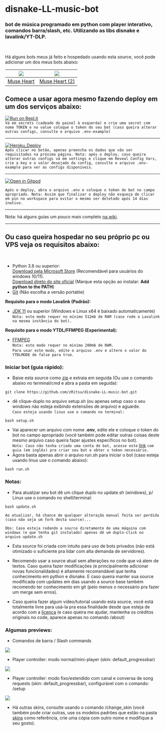 # disnake-LL-music-bot
### bot de música programado em python com player interativo, comandos barra/slash, etc. Utilizando as libs disnake e lavalink/YT-DLP.
<br/>

Há alguns bots meus já feito e hospedado usando esta source, você pode adicionar um dos meus bots abaixo: 

| ![](https://cdn.discordapp.com/avatars/784891594306093101/bb5355bb0fd46eaca1b89a983d8f4c15.png) | ![](https://cdn.discordapp.com/avatars/825460549419794462/8259b8ec375691b26e964187130a3edf.png) |
|---------------------------------------------------------------------------------------------------------------------|---------------------------------------------------------------------------------------------------------------------|
| [Muse Heart](https://dsc.gg/muse-heart-music) | [Muse Heart (2)](https://dsc.gg/muse-heart-music-2)|

## Comece a usar agora mesmo fazendo deploy em um dos serviços abaixo:
[![Run on Repl.it](https://repl.it/badge/github/zRitsu/disnake-LL-music-bot.git)](https://repl.it/github/zRitsu/disnake-LL-music-bot.git)</br>
`Vá em secrets (cadeado do painel à esquerda) e crie uma secret com nome TOKEN e no value coloque o token do seu bot (caso queira alterar outras configs, consulte o arquivo .env-example)`

---
[![Heroku_Deploy](https://www.herokucdn.com/deploy/button.svg)](https://heroku.com/deploy?template=https://github.com/zRitsu/disnake-LL-music-bot)</br>
`Após clicar no botão, apenas preencha os dados que vão ser requisitados na próxima página. Nota: após o deploy, caso queira alterar outras configs vá em settings e clique em Reveal Config Vars, crie a key e o valor desejado da config, consulte o arquivo .env-example para ver as configs disponíveis.`

---
[![Open in Gitpod](https://gitpod.io/button/open-in-gitpod.svg)](https://gitpod.io/#https://github.com/zRitsu/disnake-LL-music-bot)</br>

`Após o deploy, abra o arquivo .env e coloque o token do bot no campo apropriado. Nota: Assim que finalizar o deploy não esqueça de clicar em pin no workspace para evitar o mesmo ser deletado após 14 dias inativo.`

---

Nota: há alguns guias um pouco mais completo [na wiki]((https://github.com/zRitsu/disnake-LL-music-bot/wiki)).

---

## Ou caso queira hospedar no seu próprio pc ou VPS veja os requisitos abaixo:
<br/>

* Python 3.8 ou superior:<br/>
[Download pela Microsoft Store](https://apps.microsoft.com/store/detail/9PJPW5LDXLZ5?hl=pt-br&gl=BR) (Recomendável para usuários do windows 10/11).<br/>
[Download direto do site oficial](https://www.python.org/downloads/) (Marque esta opção ao instalar: **Add python to the PATH**)
* [Git](https://git-scm.com/downloads) (Não escolha a versão portable)</br>

**Requisito para o modo Lavalink (Padrão):**
* [JDK 11](https://www.azul.com/downloads) ou superior (Windows e Linux x64 é baixado automaticamente)</br>
`Nota: este modo requer no mínimo 512mb de RAM (caso rode o Lavalink na mesma instância do bot).`

**Requisito para o modo YTDL/FFMPEG (Experimental):**
* [FFMPEG](https://pt.wikihow.com/Instalar-o-FFmpeg-no-Windows)</br>
`Nota: este modo requer no mínimo 200mb de RAM.`</br>
`Para usar este modo, edite o arquivo .env e altere o valor do YTDLMODE de false para true.`

### Iniciar bot (guia rápido):

* Baixe esta source como [zip](https://github.com/zRitsu/disnake-LL-music-bot/archive/refs/heads/main.zip) e extraia em seguida (Ou use o comando abaixo no terminal/cmd e abra a pasta em seguida):
```shell
git clone https://github.com/zRitsu/disnake-LL-music-bot.git
```
* dê clique-duplo no arquivo setup.sh (ou apenas setup caso o seu windows não esteja exibindo extensões de arquivo) e aguarde.</br>
`Caso esteja usando linux use o comando no terminal:` 
```shell
bash setup.sh
```
* Vai aparecer um arquivo com nome **.env**, edite ele e coloque o token do bot no campo apropriado (você também pode editar outras coisas deste mesmo arquivo caso queira fazer ajustes específicos no bot).</br>
`Nota: Caso não tenha criado uma conta de bot, acesse este` [link](https://docs.disnake.dev/en/latest/discord.html) `com guia (em inglês) pra criar seu bot e obter o token necessário.` 
* Agora basta apenas abrir o arquivo run.sh para iniciar o bot (caso esteja usando linux use o comando abaixo):
```shell
bash run.sh
```

### Notas:

* Para atualizar seu bot dê um clique duplo no update.sh (windows), p/ Linux use o comando no shell/terminal:
```shell
bash update.sh
```
`Ao atualizar, há chance de qualquer alteração manual feita ser perdida (caso não seja um fork desta source)...`<br/>

`Obs: Caso esteja rodando a source diretamente de uma máquina com windows (e que tenha git instalado) apenas dê um duplo-click no arquivo update.sh`

* Esta source foi criada com intuito para uso de bots privados (não está otimizado o suficiente pra lidar com alta demanda de servidores).

* Recomendo usar a source atual sem alterações no code que vá alem de textos. Caso queira fazer modificações (e principalmente adicionar novas funcionalidades) é altamente recomendável que tenha conhecimento em python e disnake. E caso queira manter sua source modificada com updates em dias usando a source base também recomendo ter conhecimento em git (pelo menos o necessário pra fazer um merge sem erros).

* Caso queira fazer algum vídeo/tutorial usando esta source, você está totalmente livre para usá-la pra essa finalidade desde que esteja de acordo com a [licença](/LICENSE) (e caso queira me ajudar, mantenha os créditos originais no code, aparece apenas no comando /about)



### Algumas previews:

- Comandos de barra / Slash commands

![](https://media.discordapp.net/attachments/554468640942981147/944942596814426122/unknown.png)

- Player controller: modo normal/mini-player (skin: default_progressbar)

![](https://media.discordapp.net/attachments/554468640942981147/944942948406153276/unknown.png)

- Player controller: modo fixo/estendido com canal e conversa de song requests (skin: default_progressbar), configurável com o comando: /setup

![](https://media.discordapp.net/attachments/554468640942981147/944945573834936340/unknown.png)

* Há outras skins, consulte usando o comando /change_skin (você também pode criar outras, use os modelos padrões que estão na pasta [skins](utils/music/skins/) como referência, crie uma cópia com outro nome e modifique a seu gosto).